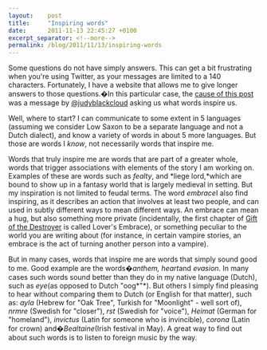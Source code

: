 ```yaml
---
layout:    post
title:     "Inspiring words"
date:      2011-11-13 22:45:27 +0100
excerpt_separator: <!--more-->
permalink: /blog/2011/11/13/inspiring-words
---
```


Some questions do not have simply answers. This can get a bit frustrating when you're using Twitter, as your messages are limited to a 140 characters. Fortunately, I have a website that allows me to give longer answers to those questions.�In this particular case, the [cause of this post ](http://twitter.com/#!/judyblackcloud/status/135819345384308736)was a message by [@judyblackcloud](http://twitter.com/#!/judyblackcloud) asking us what words inspire us.

<!--more-->
Well, where to start? I can communicate to some extent in 5 languages (assuming we consider Low Saxon to be a separate language and not a Dutch dialect), and know a variety of words in about 5 more languages. But those are words I *know*, not necessarily words that inspire me.

Words that truly inspire me are words that are part of a greater whole, words that trigger associations with elements of the story I am working on. Examples of these are words such as *fealty*, and *liege lord,*which are bound to show up in a fantasy world that is largely medieval in setting. But my inspiration is not limited to feudal terms. The word *embrace*I also find inspiring, as it describes an action that involves at least two people, and can used in subtly different ways to mean different ways. An embrace can mean a hug, but also something more private (incidentally, the first chapter of [Gift of the Destroyer](https://www.jeroensteenbeeke.nl/novels/) is called Lover's Embrace), or something peculiar to the world you are writing about (for instance, in certain vampire stories, an embrace is the act of turning another person into a vampire).

But in many cases, words that inspire me are words that simply sound good to me. Good example are the words�*anthem, heart*and *evasion*. In many cases such words sound better than they do in my native language (Dutch), such as *eye*(as opposed to Dutch &quot;oog*&quot;*). But others I simply find pleasing to hear without comparing them to Dutch (or English for that matter), such as: *ayla* (Hebrew for &quot;Oak Tree&quot;, Turkish for &quot;Moonlight&quot; - well sort of), *nrmre* (Swedish for &quot;closer&quot;), *rst* (Swedish for &quot;voice&quot;), *Heimat* (German for &quot;homeland&quot;), *invictus* (Latin for someone who is invincible), *corona* (Latin for crown) and�*Bealtaine*(Irish festival in May). A great way to find out about such words is to listen to foreign music by the way.

